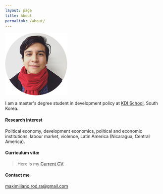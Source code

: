 ```yaml
---
layout: page
title: About
permalink: /about/
---
```


<img src="/images/rounded-profile.png" alt="profile" width="200" height="202" />

I am a master's degree student in development policy at [KDI School](https://www.kdischool.ac.kr), South Korea.

#### Research interest

Political economy, development economics, political and economic institutions, labour market, violence, Latin America (Nicaragua, Central America).

#### Curriculum vitæ
>Here is my [Current CV](https://rrmaximiliano.github.io/Articles/CV150816.pdf).

#### Contact me

[maximiliano.rod.ra@gmail.com](mailto:maximiliano.rod.ra@gmail.com)
